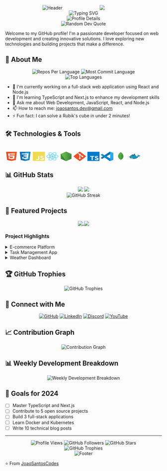 <img align='right' src='https://user-images.githubusercontent.com/5713670/87202985-820dcb80-c2b6-11ea-9f56-7ec461c497c3.gif' width='200'>

<div align="center">
  <img src="https://capsule-render.vercel.app/api?type=waving&color=gradient&customColorList=12&height=200&section=header&text=Joao%20Santos&fontSize=80&fontAlignY=35&animation=twinkling" alt="Header" />
</div>

<div align="center">
  <img src="https://readme-typing-svg.herokuapp.com?font=Fira+Code&weight=500&size=40&pause=1000&color=6AD3AC&center=true&vCenter=true&random=false&width=600&height=100&lines=Full+Stack+Developer;Web+Developer;Open+Source+Enthusiast" alt="Typing SVG" />
</div>

<div align="center">
  <img src="https://github-profile-summary-cards.vercel.app/api/cards/profile-details?username=JoaoSantosCodes&theme=dracula" alt="Profile Details" />
</div>

<div align="center">
  <img src="https://quotes-github-readme.vercel.app/api?type=horizontal&theme=dracula" alt="Random Dev Quote" />
</div>

Welcome to my GitHub profile! I'm a passionate developer focused on web development and creating innovative solutions. I love exploring new technologies and building projects that make a difference.

## 🚀 About Me

<div align="center">
  <img src="https://github-profile-summary-cards.vercel.app/api/cards/repos-per-language?username=JoaoSantosCodes&theme=dracula" alt="Repos Per Language" />
  <img src="https://github-profile-summary-cards.vercel.app/api/cards/most-commit-language?username=JoaoSantosCodes&theme=dracula" alt="Most Commit Language" />
</div>

<div align="center">
  <img src="https://github-readme-stats.vercel.app/api/top-langs/?username=JoaoSantosCodes&layout=donut&theme=dracula" alt="Top Languages" />
</div>

- 🔭 I'm currently working on a full-stack web application using React and Node.js
- 🌱 I'm learning TypeScript and Next.js to enhance my development skills
- 💬 Ask me about Web Development, JavaScript, React, and Node.js
- 📫 How to reach me: joaosantos.dev@gmail.com
- ⚡ Fun fact: I can solve a Rubik's cube in under 2 minutes!

## 🛠️ Technologies & Tools

<div style="display: inline_block; margin-top: 20px;"><br>
  <img align="center" alt="HTML" height="30" width="40" src="https://raw.githubusercontent.com/devicons/devicon/master/icons/html5/html5-original.svg">
  <img align="center" alt="CSS" height="30" width="40" src="https://raw.githubusercontent.com/devicons/devicon/master/icons/css3/css3-original.svg">
  <img align="center" alt="JavaScript" height="30" width="40" src="https://raw.githubusercontent.com/devicons/devicon/master/icons/javascript/javascript-plain.svg">
  <img align="center" alt="React" height="30" width="40" src="https://raw.githubusercontent.com/devicons/devicon/master/icons/react/react-original.svg">
  <img align="center" alt="Node.js" height="30" width="40" src="https://raw.githubusercontent.com/devicons/devicon/master/icons/nodejs/nodejs-original.svg">
  <img align="center" alt="Git" height="30" width="40" src="https://raw.githubusercontent.com/devicons/devicon/master/icons/git/git-original.svg">
  <img align="center" alt="TypeScript" height="30" width="40" src="https://raw.githubusercontent.com/devicons/devicon/master/icons/typescript/typescript-original.svg">
  <img align="center" alt="VS Code" height="30" width="40" src="https://raw.githubusercontent.com/devicons/devicon/master/icons/vscode/vscode-original.svg">
  <img align="center" alt="MongoDB" height="30" width="40" src="https://raw.githubusercontent.com/devicons/devicon/master/icons/mongodb/mongodb-original.svg">
  <img align="center" alt="Docker" height="30" width="40" src="https://raw.githubusercontent.com/devicons/devicon/master/icons/docker/docker-original.svg">
</div>

## 📊 GitHub Stats

<div align="center">
  <img height="180em" src="https://github-readme-stats.vercel.app/api?username=JoaoSantosCodes&show_icons=true&theme=dracula&include_all_commits=true&count_private=true"/>
  <img height="180em" src="https://github-readme-stats.vercel.app/api/top-langs/?username=JoaoSantosCodes&layout=compact&langs_count=7&theme=dracula"/>
</div>

<div align="center">
  <img src="https://github-readme-streak-stats.herokuapp.com/?user=JoaoSantosCodes&theme=dracula" alt="GitHub Streak" />
</div>

## 📂 Featured Projects

<div align="center">
  <a href="https://github.com/JoaoSantosCodes/ecommerce-platform">
    <img align="center" src="https://github-readme-stats.vercel.app/api/pin/?username=JoaoSantosCodes&repo=ecommerce-platform&theme=dracula" />
  </a>
  <a href="https://github.com/JoaoSantosCodes/task-manager">
    <img align="center" src="https://github-readme-stats.vercel.app/api/pin/?username=JoaoSantosCodes&repo=task-manager&theme=dracula" />
  </a>
</div>

### Project Highlights

<details>
<summary>E-commerce Platform</summary>
<br>
<div align="center">
  <img src="https://github-readme-stats.vercel.app/api/pin/?username=JoaoSantosCodes&repo=ecommerce-platform&theme=dracula" />
</div>
<br>
A full-stack e-commerce platform built with React, Node.js, and MongoDB. Features include:
- User authentication
- Product management
- Shopping cart
- Payment integration
- Real-time inventory updates
- Admin dashboard
- Responsive design
</details>

<details>
<summary>Task Management App</summary>
<br>
<div align="center">
  <img src="https://github-readme-stats.vercel.app/api/pin/?username=JoaoSantosCodes&repo=task-manager&theme=dracula" />
</div>
<br>
A responsive task management application with real-time updates, built using React and Firebase. Features include:
- Task categorization
- Priority levels
- Deadline tracking
- Real-time updates
- Team collaboration
- Progress tracking
- Mobile-first design
</details>

<details>
<summary>Weather Dashboard</summary>
<br>
<div align="center">
  <img src="https://github-readme-stats.vercel.app/api/pin/?username=JoaoSantosCodes&repo=weather-dashboard&theme=dracula" />
</div>
<br>
A weather dashboard that provides real-time weather information using OpenWeather API. Features include:
- Real-time weather updates
- 5-day forecast
- Location-based weather
- Responsive design
- Weather alerts
- Historical data
- Interactive maps
</details>

## 🏆 GitHub Trophies
<div align="center">
  <img src="https://github-profile-trophy.vercel.app/?username=JoaoSantosCodes&theme=dracula&row=1&column=7" alt="GitHub Trophies" />
</div>

## 🤝 Connect with Me

<div align="center">
  <a href="https://github.com/JoaoSantosCodes" target="_blank">
    <img alt="GitHub" title="GitHub" height="40" width="40" src="https://cdn.simpleicons.org/github"></a>
  <a href="https://www.linkedin.com/in/jo%C3%A3o-santos-5a59a567/" target="_blank">
    <img alt="LinkedIn" title="LinkedIn" height="40" width="40" src="https://cdn.simpleicons.org/linkedin"></a>
  <a href="https://discord.gg/6JAwbTFy" target="_blank">
    <img alt="Discord" title="Discord" height="40" width="40" src="https://cdn.simpleicons.org/discord"></a>
  <a href="https://www.youtube.com/channel/UCT8zcIEJaNPUFVmoxLDwaZA" target="_blank">
    <img alt="YouTube" title="YouTube" height="40" width="40" src="https://cdn.simpleicons.org/youtube"></a>
</div>

## 📈 Contribution Graph
<div align="center">
  <img src="https://github-readme-activity-graph.vercel.app/graph?username=JoaoSantosCodes&theme=dracula" alt="Contribution Graph" />
</div>

## 📊 Weekly Development Breakdown
<div align="center">
  <img src="https://github-readme-stats.vercel.app/api/wakatime?username=JoaoSantosCodes&theme=dracula" alt="Weekly Development Breakdown" />
</div>

## 🎯 Goals for 2024
- [ ] Master TypeScript and Next.js
- [ ] Contribute to 5 open source projects
- [ ] Build 3 full-stack applications
- [ ] Learn Docker and Kubernetes
- [ ] Write 10 technical blog posts

---
<div align="center">
  <img src="https://komarev.com/ghpvc/?username=JoaoSantosCodes&color=blueviolet" alt="Profile Views" />
  <img src="https://img.shields.io/github/followers/JoaoSantosCodes?label=Followers&style=social" alt="GitHub Followers" />
  <img src="https://img.shields.io/github/stars/JoaoSantosCodes?label=Stars&style=social" alt="GitHub Stars" />
</div>

<div align="center">
  <img src="https://github-profile-trophy.vercel.app/?username=JoaoSantosCodes&theme=dracula&margin-w=15&margin-h=15&row=1" alt="GitHub Trophies" />
</div>

<div align="center">
  <img src="https://capsule-render.vercel.app/api?type=waving&color=gradient&customColorList=12&height=100&section=footer&text=Thanks%20for%20visiting!&fontSize=40&fontAlignY=35&animation=twinkling" alt="Footer" />
</div>

⭐️ From [JoaoSantosCodes](https://github.com/JoaoSantosCodes)
